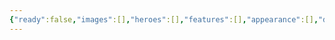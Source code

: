 ```yaml
---
{"ready":false,"images":[],"heroes":[],"features":[],"appearance":[],"dg-publish":true,"permalink":"/tabliczy/mifologicheskie-syuzhety/yupiter-i-io/","dgPassFrontmatter":true}
---
```



